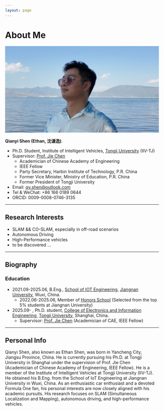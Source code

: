 ```yaml
---
layout: page
---
```


# About Me

<img src="qianyishen.jpg" class="floatpic">

**Qianyi Shen (Ethan, 沈谦逸)**.<br>

- Ph.D. Student, Institute of Intelligent Vehicles, [Tongji University](https://www.tongji.edu.cn/) (IIV-TJ)
- Supervisor: [Prof. Jie Chen](https://see.tongji.edu.cn/info/1369/10791.htm)
  - Academician of Chinese Academy of Engineering
  - IEEE Fellow
  - Party Secretary, Harbin Institute of Technology, P.R. China
  - Former Vice Minister, Ministry of Education, P.R. China
  - Former President of Tongji University
- Email: [qy.shen@outlook.com](mailto:qy.shen@outlook.com)
- Tel & WeChat: +86 166 0189 0644
- ORCID: 0009-0008-0746-3135

---

## Research Interests

- SLAM && CO-SLAM, especially in off-road scenarios
- Autonomous Driving
- High-Performance vehicles
- to be discovered ...


---

## Biography
### Education
- 2021.09-2025.06, B.Eng., [School of IOT Engineering](https://iot.jiangnan.edu.cn/), [Jiangnan University](https://www.jiangnan.edu.cn/), Wuxi, China.
  - 2022.06-2025.06, Member of [Honors School](https://honorschool.jiangnan.edu.cn/) (Selected from the top 5% students at Jiangnan University)
- 2025.09- , Ph.D. student, [College of Electronics and Information Engineering](https://see.tongji.edu.cn/), [Tongji University](https://www.tongji.edu.cn/), Shanghai, China.
  - Supervisor: [Prof. Jie Chen](https://see.tongji.edu.cn/info/1369/10791.htm) (Academician of CAE, IEEE Fellow)

---

## Personal Info
Qianyi Shen, also known as Ethan Shen, was born in Yancheng City, Jiangsu Province, China. He is currently pursuing his Ph.D. at Tongji University in Shanghai under the supervision of Prof. Jie Chen (Academician of Chinese Academy of Engineering, IEEE Fellow). He is a member of the Institute of Intelligent Vehicles at Tongji University (IIV-TJ). He obtained his B.Eng. from the School of IoT Engineering at Jiangnan University in Wuxi, China. As an enthusiastic car enthusiast and a devoted Formula One fan, his personal interests are now closely aligned with his academic pursuits. His research focuses on SLAM (Simultaneous Localization and Mapping), autonomous driving, and high-performance vehicles.

<br>